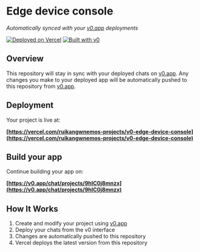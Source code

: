 # Edge device console

*Automatically synced with your [v0.app](https://v0.app) deployments*

[![Deployed on Vercel](https://img.shields.io/badge/Deployed%20on-Vercel-black?style=for-the-badge&logo=vercel)](https://vercel.com/ruikangwnemos-projects/v0-edge-device-console)
[![Built with v0](https://img.shields.io/badge/Built%20with-v0.app-black?style=for-the-badge)](https://v0.app/chat/projects/9hIC0j8mnzx)

## Overview

This repository will stay in sync with your deployed chats on [v0.app](https://v0.app).
Any changes you make to your deployed app will be automatically pushed to this repository from [v0.app](https://v0.app).

## Deployment

Your project is live at:

**[https://vercel.com/ruikangwnemos-projects/v0-edge-device-console](https://vercel.com/ruikangwnemos-projects/v0-edge-device-console)**

## Build your app

Continue building your app on:

**[https://v0.app/chat/projects/9hIC0j8mnzx](https://v0.app/chat/projects/9hIC0j8mnzx)**

## How It Works

1. Create and modify your project using [v0.app](https://v0.app)
2. Deploy your chats from the v0 interface
3. Changes are automatically pushed to this repository
4. Vercel deploys the latest version from this repository